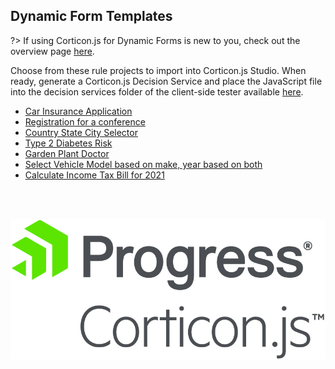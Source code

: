 ## Dynamic Form Templates

?> If using Corticon.js for Dynamic Forms is new to you, check out the overview page [here](https://corticon.github.io/templates/#/form-templates/overview/overview.md).

Choose from these rule projects to import into Corticon.js Studio. When ready, generate a Corticon.js Decision Service and place the JavaScript file into the decision services folder of the client-side tester available [here](https://github.com/corticon/corticon.js-samples/tree/master/DynamicForms/CSC). 


* [Car Insurance Application](https://corticon.github.io/templates/#/form-templates/Car-Insurance/README.md)
* [Registration for a conference](https://corticon.github.io/templates/#/form-templates/Conference-Registration/README.md)
* [Country State City Selector](https://corticon.github.io/templates/#/form-templates/Country-State-City-Selector/README.md)
* [Type 2 Diabetes Risk](https://corticon.github.io/templates/#/form-templates/Diabetes-Risk-Score-(Type-2)/README.md)
* [Garden Plant Doctor](https://corticon.github.io/templates/#/form-templates/Plant-Clinic/README.md)
* [Select Vehicle Model based on make, year based on both](https://corticon.github.io/templates/#/form-templates/Select-Vehicle-Model-Make-Year/README.md)
* [Calculate Income Tax Bill for 2021](https://corticon.github.io/templates/#/form-templates/US-2021-Income-Tax-Calculator/README.md)
<br>
<br>


![ProgressCorticon.js_Logo_Stacked](../assets/ProgressCorticon.js_PrimaryLogo_Stacked.png ':size=100')